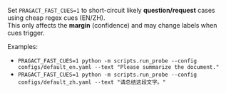 

Set `PRAGACT_FAST_CUES=1` to short-circuit likely **question/request** cases using cheap regex cues (EN/ZH).  
This only affects the **margin** (confidence) and may change labels when cues trigger.

Examples:
- `PRAGACT_FAST_CUES=1 python -m scripts.run_probe --config configs/default_en.yaml --text "Please summarize the document."`
- `PRAGACT_FAST_CUES=1 python -m scripts.run_probe --config configs/default_zh.yaml --text "请总结这段文字。"`
